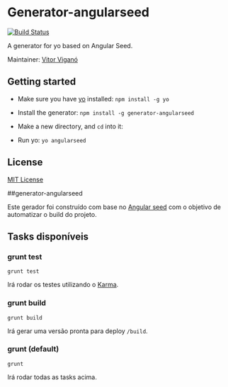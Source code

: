 # Generator-angularseed
[![Build Status](https://secure.travis-ci.org/vitorvigano/generator-angularseed.png?branch=master)](https://travis-ci.org/vitorvigano/generator-angularseed)

A generator for yo based on Angular Seed.

Maintainer: [Vitor Viganó](https://github.com/vitorvigano)

## Getting started

- Make sure you have [yo](https://github.com/yeoman/yo) installed: `npm install -g yo`

- Install the generator: `npm install -g generator-angularseed`

- Make a new directory, and `cd` into it:

- Run yo: `yo angularseed`

## License

[MIT License](http://en.wikipedia.org/wiki/MIT_License)

##generator-angularseed

Este gerador foi construído com base no [Angular seed](https://github.com/angular/angular-seed) com o objetivo de automatizar o build do projeto.

## Tasks disponíveis

### grunt test

`grunt test`

Irá rodar os testes utilizando o [Karma](http://karma-runner.github.io/).

### grunt build

`grunt build`

Irá gerar uma versão pronta para deploy `/build`.

### grunt (default)

`grunt`

Irá rodar todas as tasks acima.